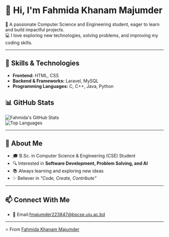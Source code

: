 # 👋 Hi, I'm Fahmida Khanam Majumder  

🌱 A passionate Computer Science and Engineering student, eager to learn and build impactful projects.  
💻 I love exploring new technologies, solving problems, and improving my coding skills.  

---

## 🚀 Skills & Technologies  

- **Frontend:** HTML, CSS  
- **Backend & Frameworks:** Laravel, MySQL  
- **Programming Languages:** C, C++, Java, Python  

## 📊 GitHub Stats  

![Fahmida's GitHub Stats](https://github-readme-stats.vercel.app/api?username=YourGitHubUsername&show_icons=true&theme=radical)  
![Top Languages](https://github-readme-stats.vercel.app/api/top-langs/?username=YourGitHubUsername&layout=compact&theme=radical)  

---

## 🌟 About Me  

- 🎓 B.Sc. in Computer Science & Engineering (CSE) Student  
- 🔍 Interested in **Software Development, Problem Solving, and AI**  
- 📚 Always learning and exploring new ideas  
- ✨ Believer in *"Code, Create, Contribute"*  

---

## 📫 Connect With Me  


- 📧 Email:fmajumder223847@bscse.uiu.ac.bd 

---
⭐️ From [Fahmida Khanam Majumder](https://github.com/fami07)

